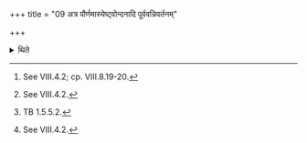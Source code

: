+++
title = "09 अत्र पौर्णमास्येष्ट्वोन्दनादि पूर्ववन्निवर्तनम्"

+++

<details><summary>थिते</summary>

9. At this stage having performed the full-moon-offering, one should perform the rites like trimming the hair which begin with moistening (the head) in the same manner as earlier[^1] or should get all (the hair) shaved. The beginning of the formula[^2] is to be modified as follows: yo asyāḥ pr̥thivyāstu (To this is added) agnistigmena.....[^4]. (which is) the same.[^5]   

[^1]: See VIII.4.2; cp. VIII.8.19-20.  

[^2]: See VIII.4.2.  

[^3]: TB 1.5.5.4.  

[^4]: TB 1.5.5.2.  

[^5]: See VIII.4.2.
</details>
